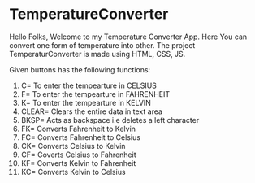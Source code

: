 # TemperatureConverter

Hello Folks,
Welcome to my Temperature Converter App. Here You can convert one form of temperature into other.
The project TemperaturConverter  is made using HTML, CSS, JS.

Given buttons has the following functions:
1. C= To enter the tempearture in CELSIUS
2. F= To enter the tempearture in FAHRENHEIT
3. K= To enter the tempearture in KELVIN
4. CLEAR= Clears the entire data in text area
5. BKSP= Acts as backspace i.e deletes a left character
6. FK= Converts Fahrenheit to Kelvin
7. FC= Converts Fahrenheit to Celsius
8. CK= Converts Celsius to Kelvin
9. CF= Coverts Celsius to Fahrenheit
10. KF= Converts Kelvin to Fahrenheit
11. KC= Converts Kelvin to Celsius
